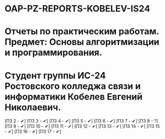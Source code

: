 # OAP-PZ-REPORTS-KOBELEV-IS24
# Отчеты по практическим работам. Предмет: Основы алгоритмизации и программирования.
# Студент группы ИС-24 Ростовского колледжа связи и информатики Кобелев Евгений Николаевич.
[ПЗ 2 - ✔] [ПЗ 3 - ✔] [ПЗ 4 - ✔] [ПЗ 5 - ✔] [ПЗ 6 - ✔] [ПЗ 7 - ✔] [ПЗ 8 - ?] [ПЗ 9 - ✔] [ПЗ 10 - ✔] [ПЗ 11 - ✔] [ПЗ 12 - ✔] [ПЗ 13 - ✔] 
[ПЗ 14 - ✔] [ПЗ 15 - ✔] [ПЗ 16 - ✔] [ПЗ 17 - ✔]
